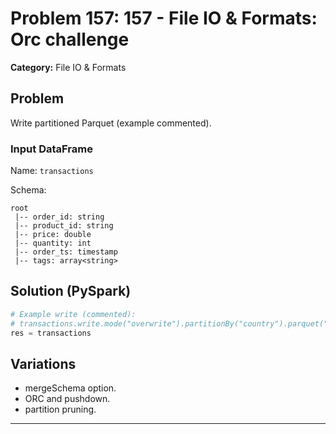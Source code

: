 # Problem 157: 157 - File IO & Formats: Orc challenge

**Category:** File IO & Formats

## Problem
Write partitioned Parquet (example commented).

### Input DataFrame
Name: `transactions`

Schema:
```
root
 |-- order_id: string
 |-- product_id: string
 |-- price: double
 |-- quantity: int
 |-- order_ts: timestamp
 |-- tags: array<string>
```

## Solution (PySpark)
```python
# Example write (commented):
# transactions.write.mode("overwrite").partitionBy("country").parquet("/path/out") 
res = transactions
```

## Variations
- mergeSchema option.
- ORC and pushdown.
- partition pruning.

---
